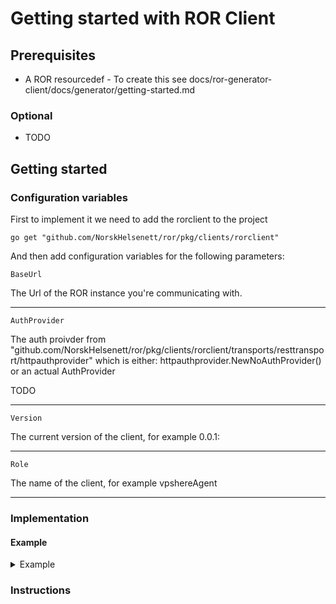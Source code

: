 # Getting started with ROR Client

## Prerequisites
    
- A ROR resourcedef - To create this see docs/ror-generator-client/docs/generator/getting-started.md

### Optional

- TODO

## Getting started

### Configuration variables

First to implement it we need to add the rorclient to the project

```
go get "github.com/NorskHelsenett/ror/pkg/clients/rorclient"
```

And then add configuration variables for the following parameters:


``BaseUrl``

The Url of the ROR instance you're communicating with.

---------

``AuthProvider``

The auth proivder from "github.com/NorskHelsenett/ror/pkg/clients/rorclient/transports/resttransport/httpauthprovider"
which is either:
httpauthprovider.NewNoAuthProvider()
or an actual AuthProvider

TODO

---------

``Version``

The current version of the client, for example 0.0.1:<commit>

---------

``Role``

The name of the client, for example vpshereAgent

---------

### Implementation

#### Example

<details>
  <summary>Example</summary>

```go
package rorclient

import (
	"github.com/NorskHelsenett/ror/pkg/clients/rorclient"
	"github.com/NorskHelsenett/ror/pkg/clients/rorclient/transports/resttransport"
	"github.com/NorskHelsenett/ror/pkg/clients/rorclient/transports/resttransport/httpauthprovider"
	"github.com/NorskHelsenett/ror/pkg/clients/rorclient/transports/resttransport/httpclient"
	"github.com/NorskHelsenett/ror/pkg/config/rorversion"
)

type RorClient struct {
	rorclient.RorClient
}

type config struct {
    RorUrl string
    RorRole string
    RorCommit string
    RorVersion string
}

func NewConfig() *Config {
...
...
...
}

type UpdateError struct {
	uuid    string
	status  int
	message string
}

var config Config = NewConfig()

func NewRorClient(config config.Config) *RorClient {
	transport := resttransport.NewRorHttpTransport(&httpclient.HttpTransportClientConfig{
		BaseURL:      config.RorUrl,
		AuthProvider: httpauthprovider.NewNoAuthprovider(),
		Version:      rorversion.NewRorVersion(config.RorVersion, config.RorCommit),
		Role:         config.RorRole,
	})

	rorClient := RorClient{
		*rorclient.NewRorClient(transport),
	}

	return &rorClient
}

// Adds or updates the VMs in ROR
func (r *RorClient) UpdateVms(ctx context.Context, vmResources []*rortypes.ResourceVirtualMachine) error {
	set := rorresources.NewResourceSet()

	names := []string{}
	for _, vm := range vmResources {
		names = append(names, vm.Name)
		res := rorresources.NewRorResource("VirtualMachine", "general.ror.internal/v1alpha1")

		res.RorMeta.Ownerref = rortypes.RorResourceOwnerReference{
			Scope:   aclmodels.Acl2ScopeRor,
			Subject: aclmodels.Acl2RorSubjectGlobal,
		}

		v5Uuid, err := virtualmachine.UuidV5FromCompositeId(vm.Id)
		if err != nil {
			return fmt.Errorf("could not get uuid from vm resource: %w", err)
		}

		res.Metadata.UID = types.UID(v5Uuid.String())
		res.RorMeta.Action = rortypes.K8sActionAdd
		res.Metadata.Name = vm.Name
		res.SetVirtualMachine(vm)
		set.Add(res)
	}

	res, err := r.ResourceV2().Update(ctx, *set)
	if err != nil {
		return fmt.Errorf("could not update vm, ROR returned: %w", err)
	}

	var errors UpdateErrors
	for uuid, response := range *&res.Results {
		if response.Status > 299 {
			error := UpdateError{
				uuid:    uuid,
				status:  response.Status,
				message: response.Message,
			}

			errors.Errors = append(errors.Errors, error)
		}
	}

	if len(errors.Errors) != 0 {
		return errors
	}

	return nil
}

// Deletes VMs
func (r *RorClient) DeleteVms(ctx context.Context, uuids []string) error {
	for _, uid := range uuids {
		del, err := r.ResourceV2().Delete(ctx, uid)
		slog.Info("deleted vm", "info", del)
		if err != nil {
			return fmt.Errorf("could not delete vm, ROR returned %w", err)
		}
	}
	return nil
}

```

</details>


### Instructions

